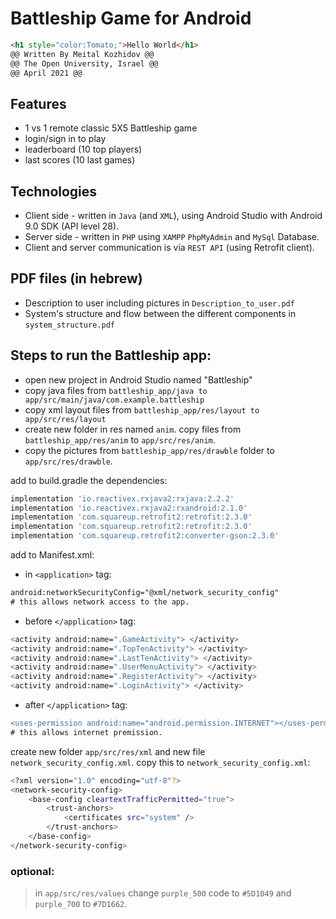 # Battleship Game for Android

```html
<h1 style="color:Tomato;">Hello World</h1>
@@ Written By Meital Kozhidov @@
@@ The Open University, Israel @@
@@ April 2021 @@
```

## Features
- 1 vs 1 remote classic 5X5 Battleship game 
- login/sign in to play
- leaderboard (10 top players)
- last scores (10 last games)

## Technologies
- Client side - written in `Java` (and `XML`), using Android Studio with Android 9.0 SDK (API level 28).
- Server side - written in `PHP` using `XAMPP` `PhpMyAdmin` and `MySql` Database.
- Client and server communication is via `REST API` (using Retrofit client).

## PDF files (in hebrew)
- Description to user including pictures in `Description_to_user.pdf`
- System's structure and flow between the different components in `system_structure.pdf`

## Steps to run the Battleship app:
* open new project in Android Studio named "Battleship"
* copy java files from `battleship_app/java to app/src/main/java/com.example.battleship`
* copy xml layout files from `battleship_app/res/layout to app/src/res/layout`
* create new folder in res named `anim`. copy files from `battleship_app/res/anim` to `app/src/res/anim`.
* copy the pictures from `battleship_app/res/drawble` folder to `app/src/res/drawble`.

add to build.gradle the dependencies:

```sh
implementation 'io.reactivex.rxjava2:rxjava:2.2.2'
implementation 'io.reactivex.rxjava2:rxandroid:2.1.0'
implementation 'com.squareup.retrofit2:retrofit:2.3.0'
implementation 'com.squareup.retrofit2:retrofit:2.3.0'
implementation 'com.squareup.retrofit2:converter-gson:2.3.0'
```

add to Manifest.xml:
* in `<application>` tag: 
```diff
android:networkSecurityConfig="@xml/network_security_config"
# this allows network access to the app.
```

* before `</application>` tag:
```sh
<activity android:name=".GameActivity"> </activity>
<activity android:name=".TopTenActivity"> </activity>
<activity android:name=".LastTenActivity"> </activity>
<activity android:name=".UserMenuActivity"> </activity>
<activity android:name=".RegisterActivity"> </activity>
<activity android:name=".LoginActivity"> </activity>
```

* after `</application>` tag:
```diff
<uses-permission android:name="android.permission.INTERNET"></uses-permission>
# this allows internet premission.
```

create new folder `app/src/res/xml` and new file `network_security_config.xml`.
copy this to `network_security_config.xml`:
```sh
<?xml version="1.0" encoding="utf-8"?>
<network-security-config>
    <base-config cleartextTrafficPermitted="true">
        <trust-anchors>
            <certificates src="system" />
        </trust-anchors>
    </base-config>
</network-security-config>
```

### optional:
> in `app/src/res/values` change `purple_500` code to `#5D1049`
and `purple_700` to `#7D1662`.

